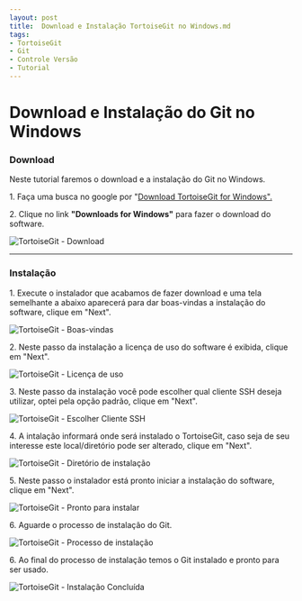 ```yaml
---
layout: post
title:  Download e Instalação TortoiseGit no Windows.md
tags:
- TortoiseGit
- Git
- Controle Versão
- Tutorial
---
```


<h1 id="heading1">Download e Instalação do Git no Windows</h1>

<h3 id="heading3">Download</h3>

<p>Neste tutorial faremos o download e a instalação do Git no Windows.</p>

<p>1. Faça uma busca no google por "<a href="https://tortoisegit.org/download/">Download TortoiseGit for Windows".</a></p>

<p>2. Clique no link <strong>"Downloads for Windows"</strong> para fazer o download do software. </p>

<p><img src="https://raw.githubusercontent.com/mateusblopes/mateusblopes.github.io/master/_posts/img/TortoiseGitInstalacao1.png" alt="TortoiseGit - Download" /></p>

<hr/>

<h3 id="heading3">Instalação</h3>

<p>1. Execute o instalador que acabamos de fazer download e uma tela semelhante a abaixo aparecerá para dar boas-vindas a instalação do software, clique em "Next".</p>

<p><img src="https://raw.githubusercontent.com/mateusblopes/mateusblopes.github.io/master/_posts/img/TortoiseGitInstalacao2.png" alt="TortoiseGit - Boas-vindas" /></p>

<p>2. Neste passo da instalação a licença de uso do software é exibida, clique em "Next".</p>

<p><img src="https://raw.githubusercontent.com/mateusblopes/mateusblopes.github.io/master/_posts/img/TortoiseGitInstalacao3.png" alt="TortoiseGit - Licença de uso" /></p>

<p>3. Neste passo da instalação você pode escolher qual cliente SSH deseja utilizar, optei pela opção padrão, clique em "Next".</p>

<p><img src="https://raw.githubusercontent.com/mateusblopes/mateusblopes.github.io/master/_posts/img/TortoiseGitInstalacao4.png" alt="TortoiseGit - Escolher Cliente SSH" /></p>

<p>4. A intalação informará onde será instalado o TortoiseGit, caso seja de seu interesse este local/diretório pode ser alterado, clique em "Next".</p>

<p><img src="https://raw.githubusercontent.com/mateusblopes/mateusblopes.github.io/master/_posts/img/TortoiseGitInstalacao5.png" alt="TortoiseGit - Diretório de instalação" /></p>

<p>5. Neste passo o instalador está pronto iniciar a instalação do software, clique em "Next".</p>

<p><img src="https://raw.githubusercontent.com/mateusblopes/mateusblopes.github.io/master/_posts/img/TortoiseGitInstalacao6.png" alt="TortoiseGit - Pronto para instalar" /></p>

<p>6. Aguarde o processo de instalação do Git.</p>

<p><img src="https://raw.githubusercontent.com/mateusblopes/mateusblopes.github.io/master/_posts/img/TortoiseGitInstalacao7.png" alt="TortoiseGit - Processo de instalação" /></p>

<p>6. Ao final do processo de instalação temos o Git instalado e pronto para ser usado.</p>

<p><img src="https://raw.githubusercontent.com/mateusblopes/mateusblopes.github.io/master/_posts/img/TortoiseGitInstalacao8.png" alt="TortoiseGit - Instalação Concluída" /></p>
